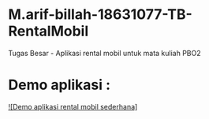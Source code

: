 # M.arif-billah-18631077-TB-RentalMobil
Tugas Besar - Aplikasi rental mobil untuk mata kuliah PBO2

# Demo aplikasi :
[![Demo aplikasi rental mobil sederhana]](https://youtu.be/xI_wxFHHODU)
